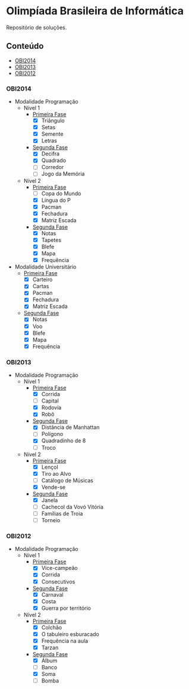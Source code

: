# Olimpíada Brasileira de Informática
Repositório de soluções.

## Conteúdo

- [OBI2014](#obi2014)
- [OBI2013](#obi2013)
- [OBI2012](#obi2012)

### OBI2014
- Modalidade Programação
  - Nível 1
    - [Primeira Fase](/obi2014/programacao-1/fase-1)
      - [x] Triângulo
      - [x] Setas
      - [x] Semente
      - [x] Letras
    - [Segunda Fase](/obi2014/programacao-1/fase-2)
      - [x] Decifra
      - [x] Quadrado
      - [ ] Corredor
      - [ ] Jogo da Memória
  - Nível 2
    - [Primeira Fase](/obi2014/programacao-2/fase-1)
      - [ ] Copa do Mundo
      - [x] Língua do P
      - [x] Pacman
      - [x] Fechadura
      - [x] Matriz Escada
    - [Segunda Fase](/obi2014/programacao-2/fase-2)
      - [x] Notas
      - [x] Tapetes
      - [x] Blefe
      - [x] Mapa
      - [x] Frequência
- Modalidade Universitário
  - [Primeira Fase](/obi2014/universitario/fase-1/)
    - [x] Carteiro
    - [x] Cartas
    - [x] Pacman
    - [x] Fechadura
    - [x] Matriz Escada
  - [Segunda Fase](/obi2014/universitario/fase-2/)
    - [x] Notas
    - [x] Voo
    - [x] Blefe
    - [x] Mapa
    - [x] Frequência

### OBI2013
- Modalidade Programação
  - Nível 1
    - [Primeira Fase](/obi2013/programacao-1/fase-1)
      - [x] Corrida
      - [ ] Capital
      - [x] Rodovia
      - [x] Robô
    - [Segunda Fase](/obi2013/programacao-1/fase-2)
      - [x] Distância de Manhattan
      - [ ] Polígono
      - [x] Quadradinho de 8
      - [ ] Troco
  - Nível 2
    - [Primeira Fase](/obi2013/programacao-2/fase-1)
      - [x] Lençol
      - [x] Tiro ao Alvo
      - [ ] Catálogo de Músicas
      - [x] Vende-se
    - [Segunda Fase](/obi2013/programacao-2/fase-2)
      - [x] Janela
      - [ ] Cachecol da Vovó Vitória
      - [ ] Famílias de Troia
      - [ ] Torneio

### OBI2012
- Modalidade Programação
  - Nível 1
    - [Primeira Fase](/obi2012/programacao-1/fase-1)
      - [x] Vice-campeão
      - [x] Corrida
      - [x] Consecutivos
    - [Segunda Fase](/obi2012/programacao-1/fase-2)
      - [x] Carnaval
      - [x] Costa
      - [x] Guerra por território
  - Nível 2
    - [Primeira Fase](/obi2012/programacao-2/fase-1)
      - [x] Colchão
      - [x] O tabuleiro esburacado
      - [x] Frequência na aula
      - [x] Tarzan
    - [Segunda Fase](/obi2012/programacao-2/fase-2)
      - [x] Álbum
      - [ ] Banco
      - [x] Soma
      - [ ] Bomba
